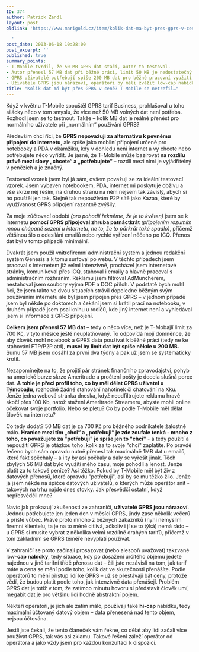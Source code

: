 ```yaml
---
ID: 374
author: Patrick Zandl
layout: post
oldlink: 'https://www.marigold.cz/item/kolik-dat-ma-byt-pres-gprs-v-cene-t-mobile-se-netrefil

  '
post_date: 2003-06-18 10:28:00
post_excerpt: ''
published: true
summary_points:
- T-Mobile tvrdil, že 50 MB GPRS dat stačí, autor to testoval.
- Autor přenesl 57 MB dat při běžné práci, limit 50 MB je nedostatečný.
- GPRS uživatelé potřebují spíše 200 MB dat pro běžné pracovní využití.
- Uživatelé GPRS jsou nárazoví, operátoři by měli zvážit low-cap nabídky.
title: "Kolik dat má být přes GPRS v ceně? T-Mobile se netrefil…"
---
```


Když v květnu T-Mobile spouštěl GPRS tarif Business, prohlašoval u toho silácky něco v tom smyslu, že více než 50 MB volných dat není potřeba. Rozhodl jsem se to testnout. Takže &#8211; kolik MB dat je reálné přenést pro normálního uživatele při &#8222;normálním&#8220; používání GPRS? 
<p>
Především chci říci, že <STRONG>GPRS nepovažuji za alternativu k pevnému připojení do internetu</STRONG>, ale spíše jako mobilní připojení určené pro notebooky a PDA v okamžiku, kdy v dohledu není internet a vy chcete nebo potřebujete něco vyřídit. Je jasné, že T-Mobile může bazírovat <STRONG>na rozdílu právě mezi slovy &#8222;chcete&#8220; a &#8222;potřebujete&#8220;</STRONG> &#8211; rozdíl mezi nimi je vyjádřitelný v penězích a je značný. 
<p>
Testovací vzorek jsem byl já sám, ovšem považuji se za ideální testovací vzorek. Jsem vybaven notebookem, PDA, internet mi poskytuje obživu a vše skrze něj řeším, na druhou stranu na něm nejsem tak závislý, abych si ho pouštěl jen tak. Stejně tak nepoužívám P2P sítě jako Kazaa, které by využívanost GPRS připojení razantně zvýšily. 
<p>
Za moje zúčtovací období<EM> (pro pohodlí řekněme, že je to květen)</EM> jsem se k internetu <STRONG>pomocí GPRS připojoval zhruba patnáctkrát</STRONG> <EM>(připojením rozumím mnou chápané sezení u internetu, ne to, že to párkrát také spadlo)</EM>, přičemž většinou šlo o odesílání emailů nebo rychlé vyřízení něčeho po ICQ. Přenos dat byl v tomto případě minimální. 
<p>
Dvakrát jsem použil vnitrofiremní administrační systém a jednou redakční systém Genesis a k tomu surfoval po webu. V těchto případech jsem pracoval s internetem již velmi intenzivně, procházel jsem internetové stránky, komunikoval přes ICQ, stahoval i emaily a hlavně pracoval s administračním rozhraním. Reklamu jsem filtroval AdMuncherem, nestahoval jsem soubory vyjma PDF a DOC příloh. V podstatě bych mohl říci, že jsem takto ve dvou situacích strávil dopoledne běžným svým používáním internetu ale byl jsem připojen přes GPRS &#8211; v jednom případě jsem byl někde po doktorech a čekání jsem si krátil prací na notebooku, v druhém případě jsem psal knihu u rodičů, kde jiný internet není a vyhledával jsem si informace z GPRS připojení. 
<p>
<STRONG>Celkem jsem přenesl 57 MB dat</STRONG> &#8211; tedy o něco více, než je T-Mobajlí limit za 700 Kč, v tyto měsíce ještě neuplatňovaný. To odpovídá mojí domněnce, že aby člověk mohl notebook a GPRS data používat k běžné práci (tedy ne ke stahování FTP/P2P atd), <STRONG>musel by limit dat být spíše někde u 200 MB.</STRONG> Sumu 57 MB&#160;jsem dosáhl za první dva týdny a pak už jsem se systematicky krotil. 
<p>
Nezapomínejte na to, že projití pár stránek finančního zpravodajství, pohyb na americké burze skrze Ameritrade a pročtení pošty je docela slušná porce dat. <STRONG>A tohle je přeci profil toho, co by měl dělat GPRS uživatel u Týmobajlu</STRONG>, rozhodně žádné stahování nahotinek či chatování na Xku. Jenže jedna webová stránka dneska, když neodfiltrujete reklamu hravě skočí přes 100 Kb, natož stažení Ameritrade Streameru, abyste mohli online očekovat svoje portfolio. Nebo se pletu? Co by podle T-Mobile měl dělat člověk na internetu?
<p>
Co tedy dodat? 50 MB dat je za 700 Kč pro běžného podnikatele žalostně málo. <STRONG>Hranice mezi tím &#8222;chci&#8220; a &#8222;potřebuji&#8220; je zde&#160;zoufale tenká - mnoho z toho, co považujete za "potřebuji" je spíše jen to "chci"</STRONG> - a tedy použití a nepoužití GPRS je otázkou toho, kolik za to svoje "chci" zaplatíte. Po pravdě řečeno bych sám opravdu nutně přenesl tak maximálně 1MB dat u emailů, které fakt spěchaly &#8211; a i ty by asi počkaly a daly se vyřešit jinak. Těch zbylých 56 MB dat bylo využití mého času, moje pohodlí a lenost. Jenže platit za to takové peníze? Asi těžko. Pokud by T-Mobile měl být živ z datových přenosů, které opravdu "potřebuji", asi by se mu těžko žilo. Jenže já jsem někde na špičce datových uživatelů, o kterých může operátor snít - takových na trhu najde dnes stovky. Jak přesvědčí ostatní, když nepřesvědčil mne?
<p>
Navíc jak prokazují zkušenosti ze zahraničí, <STRONG>uživatelé GPRS jsou nárazoví</STRONG>. Jednou potřebujete jen jeden den v měsíci GPRS, jindy zase několik večerů a příště vůbec. Právě proto mnoho z běžných zákazníků (nyní nemyslím firemní klientelu, ta je na to méně citlivá, ačkoliv i jí se to týká) nemá rádo &#8211; u GPRS si musíte vybrat z několika velmi rozdílně drahých tarifů, přičemž v tom základním se GPRS téměře nevyplatí používat. 
<p>
V zahraničí se proto začínají prosazovat (nebo alespoň uvažovat) takzvané low<STRONG>-cap nabídky</STRONG>, tedy situace, kdy po dosažení určitého objemu jedete najednou v jiné tarifní třídě přenosu dat &#8211; čili jste nezávislí na tom, jak tarif máte a cena se mění podle toho, kolik dat ve skutečnosti přenášíte. Podle operátorů to mění přístup lidí ke GPRS &#8211; už se přestávají bát ceny, protože vědí, že budou platit podle toho, jak intenzivně data přenášejí. Problém GPRS dat je totiž v tom, že zatímco minutu hovoru si představit člověk umí, megabit dat je pro většinu lidí hodně abstraktní pojem. 
<p>
Někteří operátoři, je jich ale zatím málo, používají také <STRONG>hi-cap </STRONG>nabídku, tedy maximální účtovaný datový objem &#8211; data přenesená nad tento objem, nejsou účtována. 
<p>
Jestli jste čekali, že tento článeček vám řekne, co dělat aby lidi začali více používat GPRS, tak vás asi zklamu. Takové řešení záleží operátor od operátora a jako vždy jsem pro každou konzultaci k dispozici. </p>